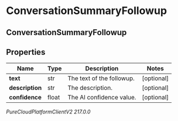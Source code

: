 # ConversationSummaryFollowup

## ConversationSummaryFollowup

## Properties

|Name | Type | Description | Notes|
|------------ | ------------- | ------------- | -------------|
| **text** | str | The text of the followup. | [optional] |
| **description** | str | The description. | [optional] |
| **confidence** | float | The AI confidence value. | [optional] |



_PureCloudPlatformClientV2 217.0.0_
